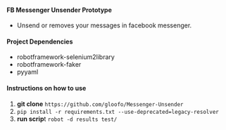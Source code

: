 #### FB Messenger Unsender Prototype

- Unsend or removes your messages in facebook messenger.

#### Project Dependencies

- robotframework-selenium2library
- robotframework-faker
- pyyaml


#### Instructions on how to use
1. **git clone** `https://github.com/gloofo/Messenger-Unsender`
2. `pip install -r requirements.txt --use-deprecated=legacy-resolver`
3. **run scrip**t `robot -d results test/`
